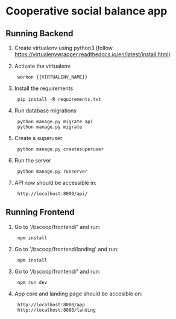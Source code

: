 # Cooperative social balance app 

## Running Backend

1. Create virtualenv using python3 (follow https://virtualenvwrapper.readthedocs.io/en/latest/install.html)


2. Activate the virtualenv

        workon {{VIRTUALENV_NAME}}

3. Install the requirements

        pip install -R requirements.txt
        
4. Run database migrations

        python manage.py migrate api
        python manage.py migrate 

5. Create a superuser

        python manage.py createsuperuser

6. Run the server

        python manage.py runserver

7. API now should be accessible in:

        http://localhost:8000/api/

## Running Frontend

1. Go to '/bscoop/frontend/' and run:

        npm install

2. Go to '/bscoop/frontend/landing' and run:

        npm install

2. Go to '/bscoop/frontend/' and run:
        
        npm run dev

3. App core and landing page should be accesible on:

        http://localhost:8080/app
        http://localhost:8080/landing

